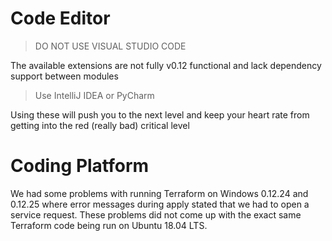# Code Editor

> DO NOT USE VISUAL STUDIO CODE

The available extensions are not fully v0.12 functional and lack dependency support between modules

> Use IntelliJ IDEA or PyCharm

Using these will push you to the next level and keep your heart rate from getting into the red (really bad) critical level

# Coding Platform

We had some problems with running Terraform on Windows 0.12.24 and 0.12.25 where error messages during apply stated that we had to open a service request. 
These problems did not come up with the exact same Terraform code being run on Ubuntu 18.04 LTS.